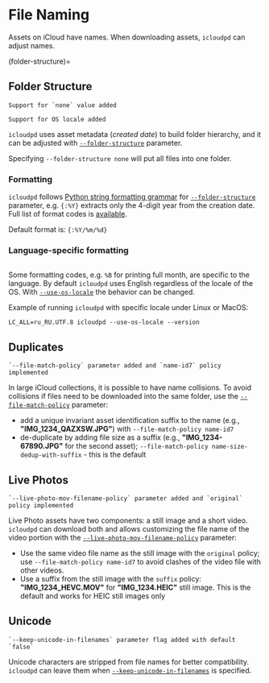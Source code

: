 # File Naming

Assets on iCloud have names. When downloading assets, `icloudpd` can adjust names.

(folder-structure)=
## Folder Structure

```{versionchanged} 1.7.0
Support for `none` value added
```
```{versionchanged} 1.22.0
Support for OS locale added
```

`icloudpd` uses asset metadata (_created date_) to build folder hierarchy, and it can be adjusted with [`--folder-structure`](folder-structure-parameter) parameter.

Specifying `--folder-structure none` will put all files into one folder.

### Formatting

`icloudpd` follows [Python string formatting grammar](https://docs.python.org/3/library/string.html#formatstrings) for [`--folder-structure`](folder-structure-parameter) parameter, e.g. `{:%Y}` extracts only the 4-digit year from the creation date. Full list of format codes is [available](https://docs.python.org/3/library/datetime.html#strftime-and-strptime-format-codes).

Default format is: `{:%Y/%m/%d}`

### Language-specific formatting

```{versionadded} 1.22.0
```

Some formatting codes, e.g. `%B` for printing full month, are specific to the language. By default `icloudpd` uses English regardless of the locale of the OS. With [`--use-os-locale`](use-os-locale-parameter) the behavior can be changed.

Example of running `icloudpd` with  specific locale under Linux or MacOS:

```shell
LC_ALL=ru_RU.UTF.8 icloudpd --use-os-locale --version
```

## Duplicates

```{versionchanged} 1.20.0
`--file-match-policy` parameter added and `name-id7` policy implemented
```

In large iCloud collections, it is possible to have name collisions. To avoid collisions if files need to be downloaded into the same folder, use the [`--file-match-policy`](file-match-policy-parameter) parameter:
- add a unique invariant asset identification suffix to the name (e.g., **"IMG_1234_QAZXSW.JPG"**) with `--file-match-policy name-id7`
- de-duplicate by adding file size as a suffix (e.g., **"IMG_1234-67890.JPG"** for the second asset); `--file-match-policy name-size-dedup-with-suffix` - this is the default

## Live Photos

```{versionchanged} 1.18.0
`--live-photo-mov-filename-policy` parameter added and `original` policy implemented
```

Live Photo assets have two components: a still image and a short video. `icloudpd` can download both and allows customizing the file name of the video portion with the [`--live-photo-mov-filename-policy`](live-photo-mov-filename-policy-parameter) parameter:

- Use the same video file name as the still image with the `original` policy; use `--file-match-policy name-id7` to avoid clashes of the video file with other videos.
- Use a suffix from the still image with the `suffix` policy: **"IMG_1234_HEVC.MOV"** for **"IMG_1234.HEIC"** still image. This is the default and works for HEIC still images only

## Unicode

```{versionchanged} 1.18.0
`--keep-unicode-in-filenames` parameter flag added with default `false` 
```

Unicode characters are stripped from file names for better compatibility. `icloudpd` can leave them when [`--keep-unicode-in-filenames`](keep-unicode-in-filenames-parameter) is specified.
